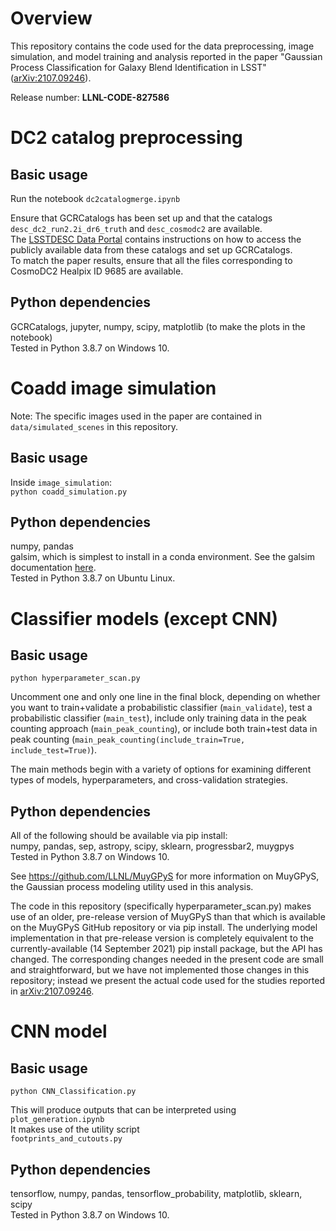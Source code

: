 # Overview
This repository contains the code used for the data preprocessing, image simulation, and model training and analysis reported in the paper "Gaussian Process Classification for Galaxy Blend Identification in LSST" ([arXiv:2107.09246](https://arxiv.org/abs/2107.09246)).

Release number: **LLNL-CODE-827586**

# DC2 catalog preprocessing
## Basic usage
Run the notebook `dc2catalogmerge.ipynb`

Ensure that GCRCatalogs has been set up and that the catalogs `desc_dc2_run2.2i_dr6_truth` and `desc_cosmodc2` are available.  
The [LSSTDESC Data Portal](https://lsstdesc-portal.nersc.gov/) contains instructions on how to access the publicly available data from these catalogs and set up GCRCatalogs.  
To match the paper results, ensure that all the files corresponding to CosmoDC2 Healpix ID 9685 are available.

## Python dependencies
GCRCatalogs, jupyter, numpy, scipy, matplotlib (to make the plots in the notebook)  
Tested in Python 3.8.7 on Windows 10.

# Coadd image simulation
Note: The specific images used in the paper are contained in `data/simulated_scenes` in this repository.
## Basic usage
Inside `image_simulation`:  
`python coadd_simulation.py`

## Python dependencies
numpy, pandas  
galsim, which is simplest to install in a conda environment. See the galsim documentation [here](http://galsim-developers.github.io/GalSim/_build/html/index.html).  
Tested in Python 3.8.7 on Ubuntu Linux.

# Classifier models (except CNN)
## Basic usage
`python hyperparameter_scan.py`

Uncomment one and only one line in the final block, depending on whether you want to train+validate a probabilistic classifier (`main_validate`), test a probabilistic classifier (`main_test`), include only training data in the peak counting approach (`main_peak_counting`), or include both train+test data in peak counting (`main_peak_counting(include_train=True, include_test=True)`).

The main methods begin with a variety of options for examining different types of models, hyperparameters, and cross-validation strategies.

## Python dependencies
All of the following should be available via pip install:  
numpy, pandas, sep, astropy, scipy, sklearn, progressbar2, muygpys  
Tested in Python 3.8.7 on Windows 10.

See https://github.com/LLNL/MuyGPyS for more information on MuyGPyS, the Gaussian process modeling utility used in this analysis.

The code in this repository (specifically hyperparameter_scan.py) makes use of an older, pre-release version of MuyGPyS than that which is available on the MuyGPyS GitHub repository or via pip install. The underlying model implementation in that pre-release version is completely equivalent to the currently-available (14 September 2021) pip install package, but the API has changed. The corresponding changes needed in the present code are small and straightforward, but we have not implemented those changes in this repository; instead we present the actual code used for the studies reported in [arXiv:2107.09246](https://arxiv.org/abs/2107.09246).

# CNN model
## Basic usage
`python CNN_Classification.py`

This will produce outputs that can be interpreted using  
`plot_generation.ipynb`  
It makes use of the utility script  
`footprints_and_cutouts.py`

## Python dependencies
tensorflow, numpy, pandas, tensorflow_probability, matplotlib, sklearn, scipy  
Tested in Python 3.8.7 on Windows 10.

